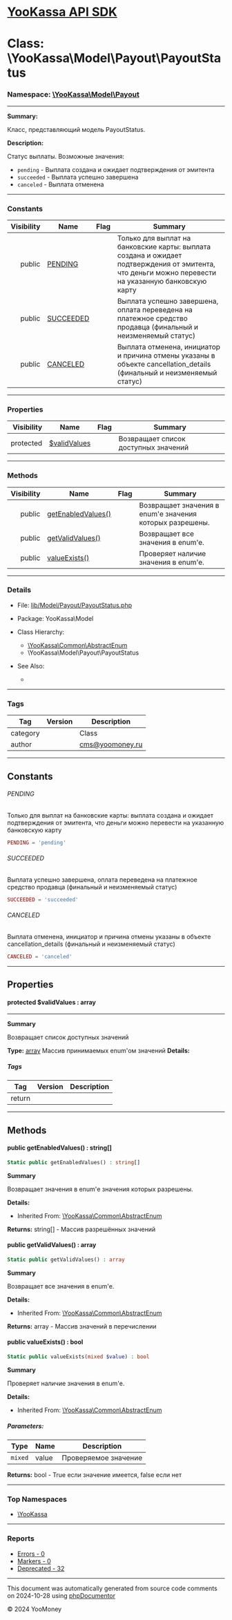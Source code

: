 # [YooKassa API SDK](../home.md)

# Class: \YooKassa\Model\Payout\PayoutStatus
### Namespace: [\YooKassa\Model\Payout](../namespaces/yookassa-model-payout.md)
---
**Summary:**

Класс, представляющий модель PayoutStatus.

**Description:**

Статус выплаты. Возможные значения:
- `pending` - Выплата создана и ожидает подтверждения от эмитента
- `succeeded` - Выплата успешно завершена
- `canceled` - Выплата отменена

---
### Constants
| Visibility | Name | Flag | Summary |
| ----------:| ---- | ---- | ------- |
| public | [PENDING](../classes/YooKassa-Model-Payout-PayoutStatus.md#constant_PENDING) |  | Только для выплат на банковские карты: выплата создана и ожидает подтверждения от эмитента, что деньги можно перевести на указанную банковскую карту |
| public | [SUCCEEDED](../classes/YooKassa-Model-Payout-PayoutStatus.md#constant_SUCCEEDED) |  | Выплата успешно завершена, оплата переведена на платежное средство продавца (финальный и неизменяемый статус) |
| public | [CANCELED](../classes/YooKassa-Model-Payout-PayoutStatus.md#constant_CANCELED) |  | Выплата отменена, инициатор и причина отмены указаны в объекте cancellation_details (финальный и неизменяемый статус) |

---
### Properties
| Visibility | Name | Flag | Summary |
| ----------:| ---- | ---- | ------- |
| protected | [$validValues](../classes/YooKassa-Model-Payout-PayoutStatus.md#property_validValues) |  | Возвращает список доступных значений |

---
### Methods
| Visibility | Name | Flag | Summary |
| ----------:| ---- | ---- | ------- |
| public | [getEnabledValues()](../classes/YooKassa-Common-AbstractEnum.md#method_getEnabledValues) |  | Возвращает значения в enum'е значения которых разрешены. |
| public | [getValidValues()](../classes/YooKassa-Common-AbstractEnum.md#method_getValidValues) |  | Возвращает все значения в enum'e. |
| public | [valueExists()](../classes/YooKassa-Common-AbstractEnum.md#method_valueExists) |  | Проверяет наличие значения в enum'e. |

---
### Details
* File: [lib/Model/Payout/PayoutStatus.php](../../lib/Model/Payout/PayoutStatus.php)
* Package: YooKassa\Model
* Class Hierarchy: 
  * [\YooKassa\Common\AbstractEnum](../classes/YooKassa-Common-AbstractEnum.md)
  * \YooKassa\Model\Payout\PayoutStatus

* See Also:
  * [](https://yookassa.ru/developers/api)

---
### Tags
| Tag | Version | Description |
| --- | ------- | ----------- |
| category |  | Class |
| author |  | cms@yoomoney.ru |

---
## Constants
<a name="constant_PENDING" class="anchor"></a>
###### PENDING
Только для выплат на банковские карты: выплата создана и ожидает подтверждения от эмитента, что деньги можно перевести на указанную банковскую карту

```php
PENDING = 'pending'
```


<a name="constant_SUCCEEDED" class="anchor"></a>
###### SUCCEEDED
Выплата успешно завершена, оплата переведена на платежное средство продавца (финальный и неизменяемый статус)

```php
SUCCEEDED = 'succeeded'
```


<a name="constant_CANCELED" class="anchor"></a>
###### CANCELED
Выплата отменена, инициатор и причина отмены указаны в объекте cancellation_details (финальный и неизменяемый статус)

```php
CANCELED = 'canceled'
```



---
## Properties
<a name="property_validValues"></a>
#### protected $validValues : array
---
**Summary**

Возвращает список доступных значений

**Type:** <a href="../array"><abbr title="array">array</abbr></a>
Массив принимаемых enum&#039;ом значений
**Details:**


##### Tags
| Tag | Version | Description |
| --- | ------- | ----------- |
| return |  |  |


---
## Methods
<a name="method_getEnabledValues" class="anchor"></a>
#### public getEnabledValues() : string[]

```php
Static public getEnabledValues() : string[]
```

**Summary**

Возвращает значения в enum'е значения которых разрешены.

**Details:**
* Inherited From: [\YooKassa\Common\AbstractEnum](../classes/YooKassa-Common-AbstractEnum.md)

**Returns:** string[] - Массив разрешённых значений


<a name="method_getValidValues" class="anchor"></a>
#### public getValidValues() : array

```php
Static public getValidValues() : array
```

**Summary**

Возвращает все значения в enum'e.

**Details:**
* Inherited From: [\YooKassa\Common\AbstractEnum](../classes/YooKassa-Common-AbstractEnum.md)

**Returns:** array - Массив значений в перечислении


<a name="method_valueExists" class="anchor"></a>
#### public valueExists() : bool

```php
Static public valueExists(mixed $value) : bool
```

**Summary**

Проверяет наличие значения в enum'e.

**Details:**
* Inherited From: [\YooKassa\Common\AbstractEnum](../classes/YooKassa-Common-AbstractEnum.md)

##### Parameters:
| Type | Name | Description |
| ---- | ---- | ----------- |
| <code lang="php">mixed</code> | value  | Проверяемое значение |

**Returns:** bool - True если значение имеется, false если нет



---

### Top Namespaces

* [\YooKassa](../namespaces/yookassa.md)

---

### Reports
* [Errors - 0](../reports/errors.md)
* [Markers - 0](../reports/markers.md)
* [Deprecated - 32](../reports/deprecated.md)

---

This document was automatically generated from source code comments on 2024-10-28 using [phpDocumentor](http://www.phpdoc.org/)

&copy; 2024 YooMoney
